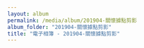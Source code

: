 ```yaml
---
layout: album
permalink: /media/album/201904-關懷據點剪影
album_folder: "201904-關懷據點剪影"
title: "電子相簿 - 201904-關懷據點剪影"
---
```

